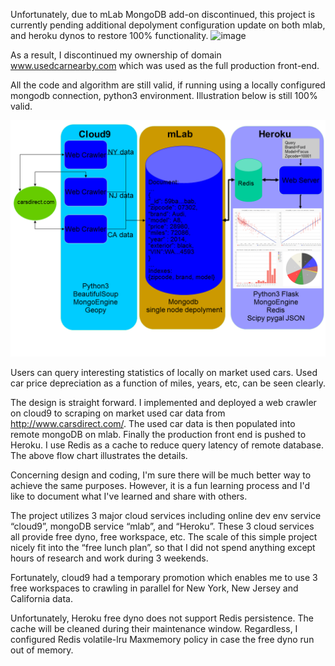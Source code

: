 Unfortunately, due to mLab MongoDB add-on discontinued, this project is currently pending additional depolyment configuration update on both mlab, and heroku dynos to restore 100% functionality.
![image](https://github.com/botaojia/cars/blob/master/mlab_heroku_discontinued.png)

As a result, I discontinued my ownership of domain www.usedcarnearby.com which was used as the full production front-end.

All the code and algorithm are still valid, if running using a locally configured mongodb connection, python3 environment.
Illustration below is still 100% valid.

![image](https://github.com/botaojia/cars/blob/master/flowChart.png)

Users can query interesting statistics of locally on market used cars. Used car price depreciation as a function of miles, years, etc, can be seen clearly.

The design is straight forward. I implemented and deployed a web crawler on cloud9 to scraping on market used car data from http://www.carsdirect.com/. The used car data is then populated into remote mongoDB on mlab. Finally the production front end is pushed to Heroku. I use Redis as a cache to reduce  query latency of remote database. The above flow chart illustrates the details.

Concerning design and coding, I'm sure there will be much better way to achieve the same purposes. However, it is a fun learning process and I'd like to document what I've learned and share with others.

The project utilizes 3 major cloud services including online dev env service “cloud9”, mongoDB service “mlab”, and “Heroku”. These 3 cloud services all provide free dyno, free workspace, etc. The scale of this simple project nicely fit into the “free lunch plan”, so that I did not spend anything except hours of research and work during 3 weekends.

Fortunately, cloud9 had a temporary promotion which enables me to use 3 free workspaces to crawling in parallel for New York, New Jersey and California data. 

Unfortunately, Heroku free dyno does not support Redis persistence. The cache will be cleaned during their maintenance window. Regardless, I configured Redis volatile-lru Maxmemory policy in case the free dyno run out of memory.
